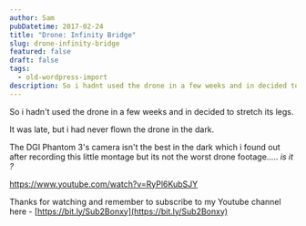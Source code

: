 ```yaml
---
author: Sam
pubDatetime: 2017-02-24
title: "Drone: Infinity Bridge"
slug: drone-infinity-bridge
featured: false
draft: false
tags:
  - old-wordpress-import
description: So i hadnt used the drone in a few weeks and in decided to stretch its legs
---
```


So i hadn't used the drone in a few weeks and in decided to stretch its legs.

It was late, but i had never flown the drone in the dark.

The DGI Phantom 3's camera isn't the best in the dark which i found out after recording this little montage but its not the worst drone footage..... *is it ?*

https://www.youtube.com/watch?v=RyPl6KubSJY

Thanks for watching and remember to subscribe to my Youtube channel here - [https://bit.ly/Sub2Bonxy](https://bit.ly/Sub2Bonxy)
